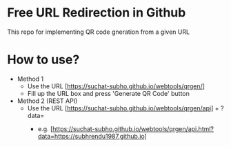 # Free URL Redirection in Github
This repo for implementing QR code gneration from a given URL

# How to use?
* Method 1
	- Use the URL [https://suchat-subho.github.io/webtools/qrgen/]
	- Fill up the URL box and press 'Generate QR Code' button
* Method 2 (REST API)
	- Use the URL [https://suchat-subho.github.io/webtools/qrgen/api] + ?data=<TARGET URL> 
		- e.g. [https://suchat-subho.github.io/webtools/qrgen/api.html?data=https://subhrendu1987.github.io]
